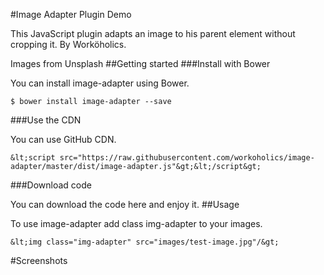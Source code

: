 
#Image Adapter Plugin Demo

This JavaScript plugin adapts an image to his parent element without cropping it.
By Worköholics.

Images from Unsplash
##Getting started
###Install with Bower

You can install image-adapter using Bower.

	$ bower install image-adapter --save

###Use the CDN

You can use GitHub CDN.

	&lt;script src="https://raw.githubusercontent.com/workoholics/image-adapter/master/dist/image-adapter.js"&gt;&lt;/script&gt;

###Download code

You can download the code here and enjoy it.
##Usage

To use image-adapter add class img-adapter to your images.

	&lt;img class="img-adapter" src="images/test-image.jpg"/&gt;


#Screenshots

